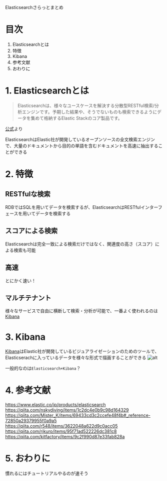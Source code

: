 Elasticsearchさらっとまとめ

# 目次
1. Elasticsearchとは
2. 特徴
3. Kibana
4. 参考文献
5. おわりに

# 1. Elasticsearchとは
> Elasticsearchは、様々なユースケースを解決する分散型RESTful検索/分析エンジンです。予期した結果や、そうでないものも検索できるようにデータを集めて格納するElastic Stackのコア製品です。

[公式](https://www.elastic.co/jp/products/elasticsearch)より

ElasticsearchはElastic社が開発しているオープンソースの全文検索エンジンで、大量のドキュメントから目的の単語を含むドキュメントを高速に抽出することができる

# 2. 特徴
## RESTfulな検索
RDBではSQLを用いてデータを検索するが、ElasticsearchはRESTfulインターフェースを用いてデータを検索する

## スコアによる検索
Elasticsearchは完全一致による検索だけではなく、関連度の高さ（スコア）による検索も可能

## 高速
とにかく速い！

## マルチテナント
様々なサービスで自由に横断して検索・分析が可能で、一番よく使われるのは[Kibana](https://www.elastic.co/jp/products/kibana)

# 3. Kibana
[Kibana](https://www.elastic.co/jp/products/kibana)はElastic社が開発しているビジュアライゼーションのためのツールで、Elasticserachに入っているデータを様々な形式で描画することができる
![alt](https://camo.qiitausercontent.com/86030cf5055f31889072bcd15176131bc0756a5b/68747470733a2f2f71696974612d696d6167652d73746f72652e73332e616d617a6f6e6177732e636f6d2f302f33353935342f63356235636330392d313534352d323831342d366637382d6361343263313334323239612e706e67)

一般的なのは`Elasticsearch+Kibana`？

# 4. 参考文献
https://www.elastic.co/jp/products/elasticsearch
https://qiita.com/nskydiving/items/1c2dc4e0b9c98d164329
https://qiita.com/Mister_K/items/69433cd3c2ccefe48f4b#_reference-72850a29379955f0a9a5
https://qiita.com/r548/items/3622048a622d9c0acc05
https://qiita.com/rjkuro/items/95f71ad522226dc381c8
https://qiita.com/kitfactory/items/9c2f990d87e33fab828a

# 5. おわりに
慣れるにはチュートリアルやるのが速そう
